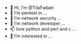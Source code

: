 - 👋 Hi, I’m @TilaFadaei
- 👀 I’m pentest in ...
- 🌱 I’m network security ...
- 💞️ I’m network developer ...
- 📫 love python and perl and c ...
- 👀 I’m interested in ...
<!---
TilaFadaei/TilaFadaei is a ✨ special ✨ repository because its `README.md` (this file) appears on your GitHub profile.
You can click the Preview link to take a look at your changes.
--->
